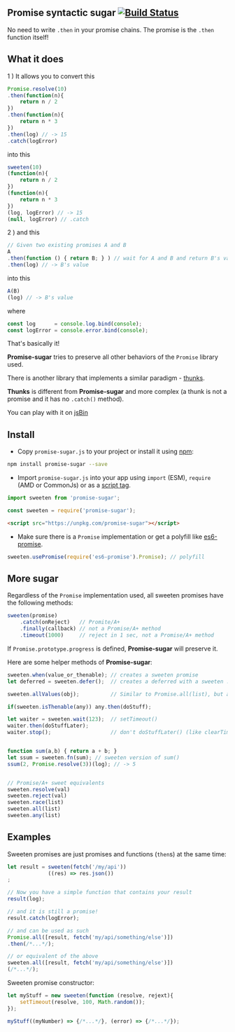 ## Promise syntactic sugar [![Build Status](https://travis-ci.org/duzun/promise-sugar.svg?branch=master)](https://travis-ci.org/duzun/promise-sugar)

No need to write `.then` in your promise chains.
The promise is the `.then` function itself!

## What it does

1 ) It allows you to convert this

```js
Promise.resolve(10)
.then(function(n){
    return n / 2
})
.then(function(n){
    return n * 3
})
.then(log) // -> 15
.catch(logError)
```

into this

```js
sweeten(10)
(function(n){
    return n / 2
})
(function(n){
    return n * 3
})
(log, logError) // -> 15
(null, logError) // .catch
```

2 ) and this

```js
// Given two existing promises A and B
A
.then(function () { return B; } ) // wait for A and B and return B's value
.then(log) // -> B's value
```

into this

```js
A(B)
(log) // -> B's value
```

where

```js
const log      = console.log.bind(console);
const logError = console.error.bind(console);
```

That's basically it!

**Promise-sugar** tries to preserve all other behaviors of the `Promise` library used.

There is another library that implements a similar paradigm - [thunks](https://github.com/thunks/thunks).

**Thunks** is different from **Promise-sugar** and more complex (a thunk is not a promise and it has no `.catch()` method).

You can play with it on [jsBin](https://jsbin.com/punaxa/edit?js,console,output)

## Install

- Copy `promise-sugar.js` to your project or install it using [npm](https://www.npmjs.com/package/promise-sugar):

```sh
npm install promise-sugar --save
```

- Import `promise-sugar.js` into your app using `import` (ESM), `require` (AMD or CommonJs) or as a [script tag](https://unpkg.com/promise-sugar).

```js
import sweeten from 'promise-sugar';
```

```js
const sweeten = require('promise-sugar');
```

```html
<script src="https://unpkg.com/promise-sugar"></script>
```

- Make sure there is a `Promise` implementation or get a polyfill like [es6-promise](https://www.npmjs.com/package/es6-promise).

```js
sweeten.usePromise(require('es6-promise').Promise); // polyfill
```

## More sugar

Regardless of the `Promise` implementation used, all sweeten promises have the following methods:

```js
sweeten(promise)
    .catch(onReject)   // Promite/A+
    .finally(callback) // not a Promise/A+ method
    .timeout(1000)     // reject in 1 sec, not a Promise/A+ method
```

If `Promise.prototype.progress` is defined, **Promise-sugar** will preserve it.

Here are some helper methods of **Promise-sugar**:

```js
sweeten.when(value_or_thenable); // creates a sweeten promise
let deferred = sweeten.defer();  // creates a deferred with a sweeten .promise

sweeten.allValues(obj);          // Similar to Promise.all(list), but accepts an object with thenable values

if(sweeten.isThenable(any)) any.then(doStuff);

let waiter = sweeten.wait(123);  // setTimeout()
waiter.then(doStuffLater);
waiter.stop();                   // don't doStuffLater() (like clearTimeout())


function sum(a,b) { return a + b; }
let ssum = sweeten.fn(sum); // sweeten version of sum()
ssum(2, Promise.resolve(3))(log); // -> 5


// Promise/A+ sweet equivalents
sweeten.resolve(val)
sweeten.reject(val)
sweeten.race(list)
sweeten.all(list)
sweeten.any(list)

```

## Examples

Sweeten promises are just promises and functions (`then`s) at the same time:

```js
let result = sweeten(fetch('/my/api'))
             ((res) => res.json())
;

// Now you have a simple function that contains your result
result(log);

// and it is still a promise!
result.catch(logError);

// and can be used as such
Promise.all([result, fetch('my/api/something/else')])
.then(/*...*/);

// or equivalent of the above
sweeten.all([result, fetch('my/api/something/else')])
(/*...*/);
```

Sweeten promise constructor:

```js
let myStuff = new sweeten(function (resolve, rejext){
    setTimeout(resolve, 100, Math.random());
});

myStuff((myNumber) => {/*...*/}, (error) => {/*...*/});
```
